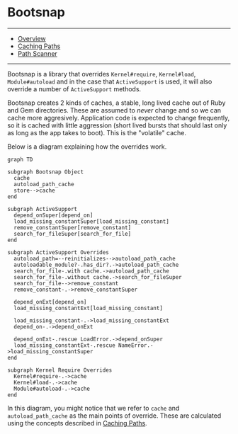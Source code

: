 # Bootsnap

---

- [Overview](../bootsnap)
- [Caching Paths](../caching_paths)
- [Path Scanner](../path_scanner)

---

Bootsnap is a library that overrides `Kernel#require`, `Kernel#load`, `Module#autoload` and in the case that `ActiveSupport` is used, it will also override a number of `ActiveSupport` methods.

Bootsnap creates 2 kinds of caches, a stable, long lived cache out of Ruby and Gem directories. These are assumed to *never* change and so we can cache more aggresively. Application code is expected to change frequently, so it is cached with little aggression (short lived bursts that should last only as long as the app takes to boot). This is the "volatile" cache.

Below is a diagram explaining how the overrides work.


```diagram
graph TD

subgraph Bootsnap Object
  cache
  autoload_path_cache
  store-->cache
end

subgraph ActiveSupport
  depend_onSuper[depend_on]
  load_missing_constantSuper[load_missing_constant]
  remove_constantSuper[remove_constant]
  search_for_fileSuper[search_for_file]
end

subgraph ActiveSupport Overrides
  autoload_path=--reinitializes-->autoload_path_cache
  autoloadable_module?-.has_dir?.->autoload_path_cache
  search_for_file-.with cache.->autoload_path_cache
  search_for_file-.without cache.->search_for_fileSuper
  search_for_file-->remove_constant
  remove_constant-.->remove_constantSuper

  depend_onExt[depend_on]
  load_missing_constantExt[load_missing_constant]

  load_missing_constant-.->load_missing_constantExt
  depend_on-.->depend_onExt

  depend_onExt-.rescue LoadError.->depend_onSuper
  load_missing_constantExt-.rescue NameError.->load_missing_constantSuper
end

subgraph Kernel Require Overrides
  Kernel#require-.->cache
  Kernel#load-.->cache
  Module#autoload-.->cache
end
```


In this diagram, you might notice that we refer to `cache` and `autoload_path_cache` as the main points of override. These are calculated using the concepts described in [Caching Paths](../caching_paths).